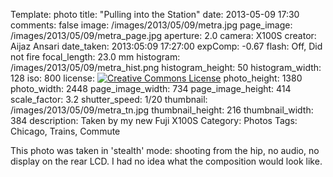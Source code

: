 Template: photo
title: "Pulling into the Station"
date: 2013-05-09 17:30
comments: false
image: /images/2013/05/09/metra.jpg
page_image: /images/2013/05/09/metra_page.jpg
aperture: 2.0
camera: X100S
creator: Aijaz Ansari
date_taken: 2013:05:09 17:27:00
expComp: -0.67
flash: Off, Did not fire
focal_length: 23.0 mm
histogram: /images/2013/05/09/metra_hist.png
histogram_height: 50
histogram_width: 128
iso: 800
license: <a rel="license" href="http://creativecommons.org/licenses/by-nc-nd/3.0/deed.en_US"><img alt="Creative Commons License" style="border-width:0" src="http://i.creativecommons.org/l/by-nc-nd/3.0/88x31.png" /></a>
photo_height: 1380
photo_width: 2448
page_image_width: 734
page_image_height: 414
scale_factor: 3.2
shutter_speed: 1/20
thumbnail: /images/2013/05/09/metra_tn.jpg
thumbnail_height: 216
thumbnail_width: 384
description: Taken by my new Fuji X100S
Category: Photos
Tags: Chicago, Trains, Commute


This photo was taken in 'stealth' mode: shooting from the hip, no audio,
no display on the rear LCD.  I had no idea what the composition would look
like.  

